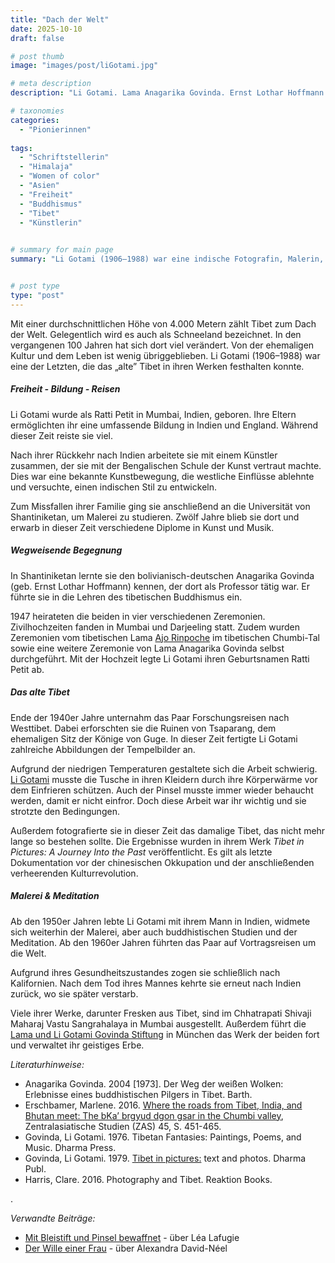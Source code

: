 ```yaml
---
title: "Dach der Welt"
date: 2025-10-10
draft: false

# post thumb
image: "images/post/liGotami.jpg"

# meta description
description: "Li Gotami. Lama Anagarika Govinda. Ernst Lothar Hoffmann. Indien. Sikkim. Himalaja. Tibet. Tibetischer Buddhismus. Ruinen von Tsaparang Tibet Residenzort der Könige von Westtibet Guge. Tempelfresken Tibet. Malerei Meditation. Künstlerin Indien. Dach der Welt. Schneeland. Bengalische Schule Kunst. Shantiniketan. Ajo Rinpoche. Lama und Li Gotami Govinda Stiftung in München."

# taxonomies
categories:
  - "Pionierinnen"
  
tags:
  - "Schriftstellerin"
  - "Himalaja"
  - "Women of color"
  - "Asien"
  - "Freiheit"
  - "Buddhismus"
  - "Tibet"
  - "Künstlerin"
  

# summary for main page
summary: "Li Gotami (1906–1988) war eine indische Fotografin, Malerin, Forschungsreisende, Schriftstellerin und Komponistin. Gemeinsam mit ihrem Mann, dem deutschen Lama Anagarika Govinda, dokumentierte sie das „alte” Tibet vor 1950."


# post type
type: "post"
---
```


Mit einer durchschnittlichen Höhe von 4.000 Metern zählt Tibet zum Dach der Welt. Gelegentlich wird es auch als Schneeland bezeichnet. In den vergangenen 100 Jahren hat sich dort viel verändert. Von der ehemaligen Kultur und dem Leben ist wenig übriggeblieben. Li Gotami (1906–1988) war eine der Letzten, die das „alte” Tibet in ihren Werken festhalten konnte.

##### Freiheit - Bildung - Reisen

Li Gotami wurde als Ratti Petit in Mumbai, Indien, geboren. Ihre Eltern ermöglichten ihr eine umfassende Bildung in Indien und England. Während dieser Zeit reiste sie viel.

Nach ihrer Rückkehr nach Indien arbeitete sie mit einem Künstler zusammen, der sie mit der Bengalischen Schule der Kunst vertraut machte. Dies war eine bekannte Kunstbewegung, die westliche Einflüsse ablehnte und versuchte, einen indischen Stil zu entwickeln.

Zum Missfallen ihrer Familie ging sie anschließend an die Universität von Shantiniketan, um Malerei zu studieren. Zwölf Jahre blieb sie dort und erwarb in dieser Zeit verschiedene Diplome in Kunst und Musik.

##### Wegweisende Begegnung

In Shantiniketan lernte sie den bolivianisch-deutschen Anagarika Govinda (geb. Ernst Lothar Hoffmann) kennen, der dort als Professor tätig war. Er führte sie in die Lehren des tibetischen Buddhismus ein.

1947 heirateten die beiden in vier verschiedenen Zeremonien. Zivilhochzeiten fanden in Mumbai und Darjeeling statt. Zudem wurden Zeremonien vom tibetischen Lama [Ajo Rinpoche](https://www.researchgate.net/publication/328281987_Where_the_roads_from_Tibet_India_and_Bhutan_meet_The_monastery_bKa'_brgyud_dgon_gsar_in_the_Chumbi_valley) im tibetischen Chumbi-Tal sowie eine weitere Zeremonie von Lama Anagarika Govinda selbst durchgeführt. Mit der Hochzeit legte Li Gotami ihren Geburtsnamen Ratti Petit ab.

##### Das alte Tibet

Ende der 1940er Jahre unternahm das Paar Forschungsreisen nach Westtibet. Dabei erforschten sie die Ruinen von Tsaparang, dem ehemaligen Sitz der Könige von Guge. In dieser Zeit fertigte Li Gotami zahlreiche Abbildungen der Tempelbilder an.

Aufgrund der niedrigen Temperaturen gestaltete sich die Arbeit schwierig. [Li Gotami](https://lama-govinda.de/li-gotami/) musste die Tusche in ihren Kleidern durch ihre Körperwärme vor dem Einfrieren schützen. Auch der Pinsel musste immer wieder behaucht werden, damit er nicht einfror. Doch diese Arbeit war ihr wichtig und sie strotzte den Bedingungen. 

Außerdem fotografierte sie in dieser Zeit das damalige Tibet, das nicht mehr lange so bestehen sollte. Die Ergebnisse wurden in ihrem Werk *Tibet in Pictures: A Journey Into the Past* veröffentlicht. Es gilt als letzte Dokumentation vor der chinesischen Okkupation und der anschließenden verheerenden Kulturrevolution.

##### Malerei & Meditation

Ab den 1950er Jahren lebte Li Gotami mit ihrem Mann in Indien, widmete sich weiterhin der Malerei, aber auch buddhistischen Studien und der Meditation. Ab den 1960er Jahren führten das Paar auf Vortragsreisen um die Welt.

Aufgrund ihres Gesundheitszustandes zogen sie schließlich nach Kalifornien. Nach dem Tod ihres Mannes kehrte sie erneut nach Indien zurück, wo sie später verstarb.

Viele ihrer Werke, darunter Fresken aus Tibet, sind im Chhatrapati Shivaji Maharaj Vastu Sangrahalaya in Mumbai ausgestellt. Außerdem führt die [Lama und Li Gotami Govinda Stiftung](https://lama-govinda.de/) in München das Werk der beiden fort und verwaltet ihr geistiges Erbe. 







*Literaturhinweise:*
- Anagarika Govinda. 2004 [1973]. Der Weg der weißen Wolken: Erlebnisse eines buddhistischen Pilgers in Tibet. Barth.
- Erschbamer, Marlene. 2016. [Where the roads from Tibet, India, and Bhutan meet: The bKa’ brgyud dgon gsar in the Chumbi valley](https://www.researchgate.net/publication/328281987_Where_the_roads_from_Tibet_India_and_Bhutan_meet_The_monastery_bKa'_brgyud_dgon_gsar_in_the_Chumbi_valley), Zentralasiatische Studien (ZAS) 45, S. 451-465.
- Govinda, Li Gotami. 1976. Tibetan Fantasies: Paintings, Poems, and Music. Dharma Press.
- Govinda, Li Gotami. 1979. [Tibet in pictures:](https://archive.org/details/tibetinpicturest0000govi) text and photos. Dharma Publ.
- Harris, Clare. 2016. Photography and Tibet. Reaktion Books.





.


*Verwandte Beiträge:*
- [Mit Bleistift und Pinsel bewaffnet](https://www.erinnermich.eu/blog/lealafugie/) - über Léa Lafugie
- [Der Wille einer Frau](https://www.erinnermich.eu/blog/david-neel/) - über Alexandra David-Néel
